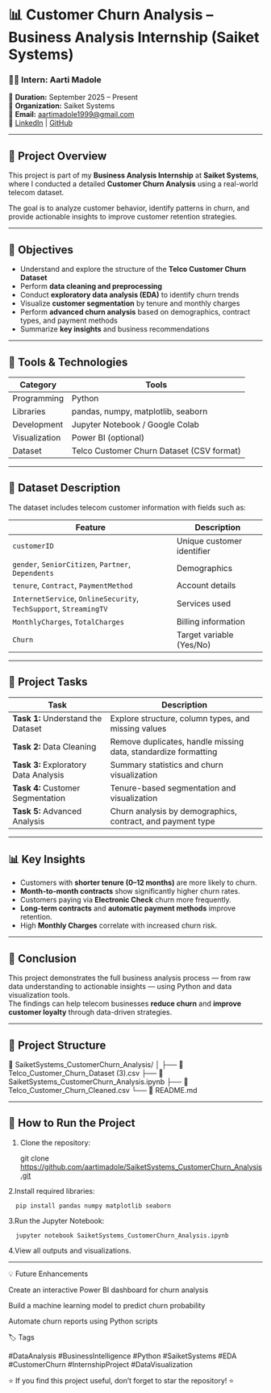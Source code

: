# 📊 Customer Churn Analysis – Business Analysis Internship (Saiket Systems)

### 👩‍💻 Intern: **Aarti Madole**
📅 **Duration:** September 2025 – Present  
🏢 **Organization:** Saiket Systems  
📧 **Email:** aartimadole1999@gmail.com  
🔗 [LinkedIn](https://linkedin.com/in/aarti-madole-9ab74b220) | [GitHub](https://github.com/aartimadole)

---

## 🧭 **Project Overview**

This project is part of my **Business Analysis Internship** at **Saiket Systems**, where I conducted a detailed **Customer Churn Analysis** using a real-world telecom dataset.  

The goal is to analyze customer behavior, identify patterns in churn, and provide actionable insights to improve customer retention strategies.

---

## 🎯 **Objectives**

- Understand and explore the structure of the **Telco Customer Churn Dataset**
- Perform **data cleaning and preprocessing**
- Conduct **exploratory data analysis (EDA)** to identify churn trends
- Visualize **customer segmentation** by tenure and monthly charges
- Perform **advanced churn analysis** based on demographics, contract types, and payment methods
- Summarize **key insights** and business recommendations

---

## 🧰 **Tools & Technologies**

| Category | Tools |
|-----------|--------|
| Programming | Python |
| Libraries | pandas, numpy, matplotlib, seaborn |
| Development | Jupyter Notebook / Google Colab |
| Visualization | Power BI (optional) |
| Dataset | Telco Customer Churn Dataset (CSV format) |

---

## 📂 **Dataset Description**

The dataset includes telecom customer information with fields such as:

| Feature | Description |
|----------|--------------|
| `customerID` | Unique customer identifier |
| `gender`, `SeniorCitizen`, `Partner`, `Dependents` | Demographics |
| `tenure`, `Contract`, `PaymentMethod` | Account details |
| `InternetService`, `OnlineSecurity`, `TechSupport`, `StreamingTV` | Services used |
| `MonthlyCharges`, `TotalCharges` | Billing information |
| `Churn` | Target variable (Yes/No) |

---

## 🧩 **Project Tasks**

| Task | Description |
|------|--------------|
| **Task 1:** Understand the Dataset | Explore structure, column types, and missing values |
| **Task 2:** Data Cleaning | Remove duplicates, handle missing data, standardize formatting |
| **Task 3:** Exploratory Data Analysis | Summary statistics and churn visualization |
| **Task 4:** Customer Segmentation | Tenure-based segmentation and visualization |
| **Task 5:** Advanced Analysis | Churn analysis by demographics, contract, and payment type |

---

## 📊 **Key Insights**

- Customers with **shorter tenure (0–12 months)** are more likely to churn.  
- **Month-to-month contracts** show significantly higher churn rates.  
- Customers paying via **Electronic Check** churn more frequently.  
- **Long-term contracts** and **automatic payment methods** improve retention.  
- High **Monthly Charges** correlate with increased churn risk.

---

## 🏁 **Conclusion**

This project demonstrates the full business analysis process — from raw data understanding to actionable insights — using Python and data visualization tools.  
The findings can help telecom businesses **reduce churn** and **improve customer loyalty** through data-driven strategies.

---

## 📎 **Project Structure**
📁 SaiketSystems_CustomerChurn_Analysis/
│
├── 📄 Telco_Customer_Churn_Dataset (3).csv
├── 📘 SaiketSystems_CustomerChurn_Analysis.ipynb
├── 🧼 Telco_Customer_Churn_Cleaned.csv
└── 📝 README.md

---

## 🚀 **How to Run the Project**

1. Clone the repository:
     
      git clone https://github.com/aartimadole/SaiketSystems_CustomerChurn_Analysis.git

   
2.Install required libraries:

      pip install pandas numpy matplotlib seaborn


3.Run the Jupyter Notebook:

      jupyter notebook SaiketSystems_CustomerChurn_Analysis.ipynb


4.View all outputs and visualizations.

---

💡 Future Enhancements

Create an interactive Power BI dashboard for churn analysis

Build a machine learning model to predict churn probability

Automate churn reports using Python scripts

🏷️ Tags

#DataAnalysis #BusinessIntelligence #Python #SaiketSystems
#EDA #CustomerChurn #InternshipProject #DataVisualization

⭐ If you find this project useful, don’t forget to star the repository! ⭐
